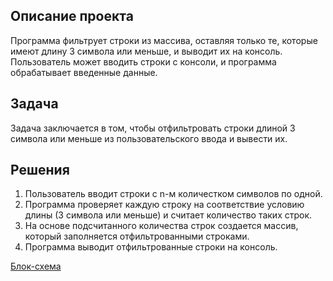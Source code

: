## Описание проекта

Программа фильтрует строки из массива, оставляя только те, которые имеют длину 3 символа или меньше, и выводит их на консоль. Пользователь может вводить строки с консоли, и программа обрабатывает введенные данные.

## Задача

Задача заключается в том, чтобы отфильтровать строки длиной 3 символа или меньше из пользовательского ввода и вывести их. 

## Решения

1. Пользователь вводит строки с n-м количестком символов по одной. 
2. Программа проверяет каждую строку на соответствие условию длины (3 символа или меньше) и считает количество таких строк.
3. На основе подсчитанного количества строк создается массив, который заполняется отфильтрованными строками.
4. Программа выводит отфильтрованные строки на консоль.

[Блок-схема](bs.jpg)
